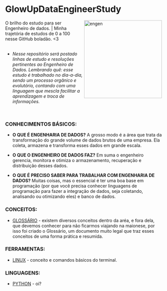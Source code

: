 # GlowUpDataEngineerStudy
  <img align="right" alt="engen" width="250" src="https://datamarte.com/wp-content/uploads/2021/06/giphy-1.gif">

O brilho do estudo para ser Engenheiro de dados. | Minha trajetória de estudos de 0 a 100 nesse GitHub boladão. &lt;3
<br />
<br />
* *Nesse repositório será postado linhas de estudo e resoluções pertinentes ao Engenheiro de Dados.
Lembrando quê: esse estudo é trabalhado no dia-a-dia, sendo um processo orgânico e evolutório, contando com uma linguagem que mescla facilitar a aprendizagem e troca de informações.*
<br />

### CONHECIMENTOS BÁSICOS:
*  **O QUE É ENGENHARIA DE DADOS?** A grosso modo é a área que trata da transformação do grande volume de dados brutos de uma empresa. Ela coleta, armazena e transforma esses dados em grande escala.

* **O QUE O ENGENHEIRO DE DADOS FAZ?** Em suma o engenheiro gerencia, monitora e otimiza o armazenamento, recuperação e distribuição desses dados.

* **O QUE É PRECISO SABER PARA TRABALHAR COM ENGENHARIA DE DADOS?** Muitas coisas, mas o essencial é ter uma boa base em programação (por que você precisa conhecer linguagens de programação para fazer a integração de dados, seja coletando, analisando ou otimizando eles) e banco de dados.

### CONCEITOS:
* [GLOSSÁRIO](https://github.com/Isiumlord/GlowUpDataEngineerStudy/blob/main/Glossario.md) - existem diversos conceitos dentro da aréa, e fora dela, que devemos conhecer para não ficarmos viajando na maionese, por isso foi criado o Glossário, um documento muito legal que traz esses conceitos de uma forma prática e resumida.

### FERRAMENTAS:
* [LINUX](https://github.com/Isiumlord/GlowUpDataEngineerStudy/blob/main/Linux.md) - conceito e comandos básicos do terminal.

### LINGUAGENS:
* [PYTHON](https://github.com/Isiumlord/GlowUpDataEngineerStudy/blob/main/Python.md) - oi?

